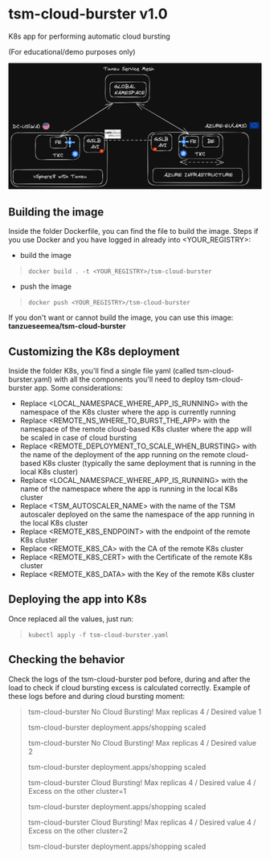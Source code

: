 # tsm-cloud-burster v1.0

K8s app for performing automatic cloud bursting

(For educational/demo purposes only)


![alt](https://github.com/kubeages/tsm-cloud-burster/blob/main/automatic-cloud-bursting.png)

## Building the image

Inside the folder Dockerfile, you can find the file to build the image. Steps if you use Docker and you have logged in already into <YOUR_REGISTRY>:

- build the image

> `docker build . -t <YOUR_REGISTRY>/tsm-cloud-burster`

- push the image

> `docker push <YOUR_REGISTRY>/tsm-cloud-burster`


If you don't want or cannot build the image, you can use this image:
**tanzueseemea/tsm-cloud-burster**


## Customizing the K8s deployment

Inside the folder K8s, you'll find a single file yaml (called tsm-cloud-burster.yaml) with all the components you'll need to deploy tsm-cloud-burster app. Some considerations:
- Replace <LOCAL_NAMESPACE_WHERE_APP_IS_RUNNING> with the namespace of the K8s cluster where the app is currently running
- Replace <REMOTE_NS_WHERE_TO_BURST_THE_APP> with the namespace of the remote cloud-based K8s cluster where the app will be scaled in case of cloud bursting
- Replace <REMOTE_DEPLOYMENT_TO_SCALE_WHEN_BURSTING> with the name of the deployment of the app running on the remote cloud-based K8s cluster (typically the same deployment that is running in the local K8s cluster)
- Replace <LOCAL_NAMESPACE_WHERE_APP_IS_RUNNING> with the name of the namespace where the app is running in the local K8s cluster
- Replace <TSM_AUTOSCALER_NAME> with the name of the TSM autoscaler deployed on the same the namespace of the app running in the local K8s cluster
- Replace <REMOTE_K8S_ENDPOINT> with the endpoint of the remote K8s cluster
- Replace <REMOTE_K8S_CA> with the CA of the remote K8s cluster
- Replace <REMOTE_K8S_CERT> with the Certificate of the remote K8s cluster
- Replace <REMOTE_K8S_DATA> with the Key of the remote K8s cluster


## Deploying the app into K8s

Once replaced all the values, just run:

> `kubectl apply -f tsm-cloud-burster.yaml`


## Checking the behavior

Check the logs of the tsm-cloud-burster pod before, during and after the load to check if cloud bursting excess is calculated correctly. Example of these logs before and during cloud bursting moment:

> tsm-cloud-burster No Cloud Bursting! Max replicas 4 / Desired value 1
> 
> tsm-cloud-burster deployment.apps/shopping scaled
> 
> tsm-cloud-burster No Cloud Bursting! Max replicas 4 / Desired value 2
> 
> tsm-cloud-burster deployment.apps/shopping scaled
>
> tsm-cloud-burster  Cloud Bursting! Max replicas 4 / Desired value 4 / Excess on the other cluster=1
>
> tsm-cloud-burster  deployment.apps/shopping scaled
>
> tsm-cloud-burster  Cloud Bursting! Max replicas 4 / Desired value 4 / Excess on the other cluster=2
>
> tsm-cloud-burster  deployment.apps/shopping scaled

